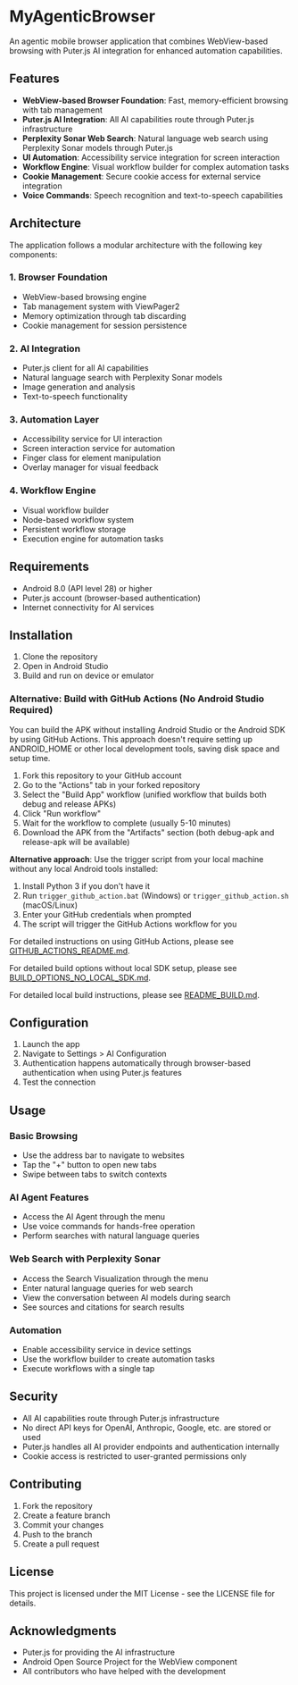 # MyAgenticBrowser

An agentic mobile browser application that combines WebView-based browsing with Puter.js AI integration for enhanced automation capabilities.

## Features

- **WebView-based Browser Foundation**: Fast, memory-efficient browsing with tab management
- **Puter.js AI Integration**: All AI capabilities route through Puter.js infrastructure
- **Perplexity Sonar Web Search**: Natural language web search using Perplexity Sonar models through Puter.js
- **UI Automation**: Accessibility service integration for screen interaction
- **Workflow Engine**: Visual workflow builder for complex automation tasks
- **Cookie Management**: Secure cookie access for external service integration
- **Voice Commands**: Speech recognition and text-to-speech capabilities

## Architecture

The application follows a modular architecture with the following key components:

### 1. Browser Foundation
- WebView-based browsing engine
- Tab management system with ViewPager2
- Memory optimization through tab discarding
- Cookie management for session persistence

### 2. AI Integration
- Puter.js client for all AI capabilities
- Natural language search with Perplexity Sonar models
- Image generation and analysis
- Text-to-speech functionality

### 3. Automation Layer
- Accessibility service for UI interaction
- Screen interaction service for automation
- Finger class for element manipulation
- Overlay manager for visual feedback

### 4. Workflow Engine
- Visual workflow builder
- Node-based workflow system
- Persistent workflow storage
- Execution engine for automation tasks

## Requirements

- Android 8.0 (API level 28) or higher
- Puter.js account (browser-based authentication)
- Internet connectivity for AI services

## Installation

1. Clone the repository
2. Open in Android Studio
3. Build and run on device or emulator

### Alternative: Build with GitHub Actions (No Android Studio Required)

You can build the APK without installing Android Studio or the Android SDK by using GitHub Actions. This approach doesn't require setting up ANDROID_HOME or other local development tools, saving disk space and setup time.

1. Fork this repository to your GitHub account
2. Go to the "Actions" tab in your forked repository
3. Select the "Build App" workflow (unified workflow that builds both debug and release APKs)
4. Click "Run workflow"
5. Wait for the workflow to complete (usually 5-10 minutes)
6. Download the APK from the "Artifacts" section (both debug-apk and release-apk will be available)

**Alternative approach**: Use the trigger script from your local machine without any local Android tools installed:
1. Install Python 3 if you don't have it
2. Run `trigger_github_action.bat` (Windows) or `trigger_github_action.sh` (macOS/Linux)
3. Enter your GitHub credentials when prompted
4. The script will trigger the GitHub Actions workflow for you

For detailed instructions on using GitHub Actions, please see [GITHUB_ACTIONS_README.md](GITHUB_ACTIONS_README.md).

For detailed build options without local SDK setup, please see [BUILD_OPTIONS_NO_LOCAL_SDK.md](BUILD_OPTIONS_NO_LOCAL_SDK.md).

For detailed local build instructions, please see [README_BUILD.md](README_BUILD.md).

## Configuration

1. Launch the app
2. Navigate to Settings > AI Configuration
3. Authentication happens automatically through browser-based authentication when using Puter.js features
4. Test the connection

## Usage

### Basic Browsing
- Use the address bar to navigate to websites
- Tap the "+" button to open new tabs
- Swipe between tabs to switch contexts

### AI Agent Features
- Access the AI Agent through the menu
- Use voice commands for hands-free operation
- Perform searches with natural language queries

### Web Search with Perplexity Sonar
- Access the Search Visualization through the menu
- Enter natural language queries for web search
- View the conversation between AI models during search
- See sources and citations for search results

### Automation
- Enable accessibility service in device settings
- Use the workflow builder to create automation tasks
- Execute workflows with a single tap

## Security

- All AI capabilities route through Puter.js infrastructure
- No direct API keys for OpenAI, Anthropic, Google, etc. are stored or used
- Puter.js handles all AI provider endpoints and authentication internally
- Cookie access is restricted to user-granted permissions only

## Contributing

1. Fork the repository
2. Create a feature branch
3. Commit your changes
4. Push to the branch
5. Create a pull request

## License

This project is licensed under the MIT License - see the LICENSE file for details.

## Acknowledgments

- Puter.js for providing the AI infrastructure
- Android Open Source Project for the WebView component
- All contributors who have helped with the development